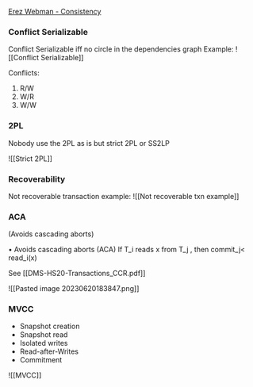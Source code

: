 [Erez Webman - Consistency](https://drive.google.com/drive/u/0/folders/19CbACTV4c2beowEvOGm0z8gwj8oCnfmh "https://drive.google.com/drive/u/0/folders/19CbACTV4c2beowEvOGm0z8gwj8oCnfmh")

### Conflict Serializable

Conflict Serializable iff no circle in the dependencies graph
Example:
![[Conflict Serializable]]

Conflicts:
1. R/W
2. W/R
3. W/W

### 2PL 
Nobody use the 2PL as is but strict 2PL or SS2LP

![[Strict 2PL]]

### Recoverability

Not recoverable transaction example:
![[Not recoverable txn example]]

### ACA
(Avoids cascading aborts)

• Avoids cascading aborts (ACA)
If T_i reads x from T_j , then commit_j< read_i(x)

See [[DMS-HS20-Transactions_CCR.pdf]]

![[Pasted image 20230620183847.png]]


### MVCC

- Snapshot creation
- Snapshot read
- Isolated writes
- Read-after-Writes
- Commitment

![[MVCC]]


